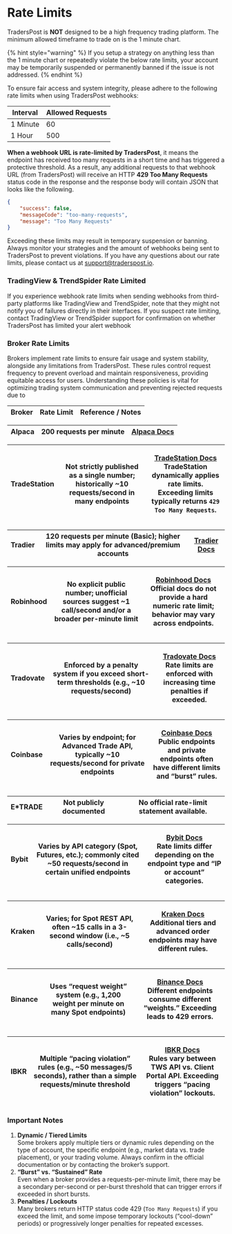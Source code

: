 # Rate Limits

TradersPost is **NOT** designed to be a high frequency trading platform. The minimum allowed timeframe to trade on is the 1 minute chart.

{% hint style="warning" %}
If you setup a strategy on anything less than the 1 minute chart or repeatedly violate the below rate limits, your account may be temporarily suspended or permanently banned if the issue is not addressed.
{% endhint %}

To ensure fair access and system integrity, please adhere to the following rate limits when using TradersPost webhooks:

| Interval | Allowed Requests |
| -------- | ---------------- |
| 1 Minute | 60               |
| 1 Hour   | 500              |

**When a webhook URL is rate-limited by TradersPost**, it means the endpoint has received too many requests in a short time and has triggered a protective threshold. As a result, any additional requests to that webhook URL (from TradersPost) will receive an HTTP **429 Too Many Requests** status code in the response and the response body will contain JSON that looks like the following.

```json
{
    "success": false,
    "messageCode": "too-many-requests",
    "message": "Too Many Requests"
}
```

Exceeding these limits may result in temporary suspension or banning. Always monitor your strategies and the amount of webhooks being sent to TradersPost to prevent violations. If you have any questions about our rate limits, please contact us at [support@traderspost.io](mailto:support@traderspost.io).

### TradingView & TrendSpider Rate Limited

If you experience webhook rate limits when sending webhooks from third-party platforms like TradingView and TrendSpider, note that they might not notify you of failures directly in their interfaces. If you suspect rate limiting, contact TradingView or TrendSpider support for confirmation on whether TradersPost has limited your alert webhook

### Broker Rate Limits

Brokers implement rate limits to ensure fair usage and system stability, alongside any limitations from TradersPost. These rules control request frequency to prevent overload and maintain responsiveness, providing equitable access for users. Understanding these policies is vital for optimizing trading system communication and preventing rejected requests due to

| **Broker** | **Rate Limit** | **Reference / Notes** |
| ---------- | -------------- | --------------------- |

| **Alpaca** | 200 requests per minute | [Alpaca Docs](https://alpaca.markets/deprecated/docs/api-documentation/api-v2/#rate-limit) |
| ---------- | ----------------------- | ------------------------------------------------------------------------------------------ |

| **TradeStation** | Not strictly published as a single number; historically \~10 requests/second in many endpoints | <p><a href="https://api.tradestation.com/docs/fundamentals/rate-limiting/">TradeStation Docs</a><br>TradeStation dynamically applies rate limits. Exceeding limits typically returns <code>429 Too Many Requests</code>.</p> |
| ---------------- | ---------------------------------------------------------------------------------------------- | ---------------------------------------------------------------------------------------------------------------------------------------------------------------------------------------------------------------------------- |

| **Tradier** | 120 requests per minute (Basic); higher limits may apply for advanced/premium accounts | [Tradier Docs](https://documentation.tradier.com/brokerage-api/overview/rate-limiting) |
| ----------- | -------------------------------------------------------------------------------------- | -------------------------------------------------------------------------------------- |

| **Robinhood** | No explicit public number; unofficial sources suggest \~1 call/second and/or a broader per-minute limit | <p><a href="https://docs.robinhood.com/crypto/trading/#section/Pagination">Robinhood Docs</a><br>Official docs do not provide a hard numeric rate limit; behavior may vary across endpoints.</p> |
| ------------- | ------------------------------------------------------------------------------------------------------- | ------------------------------------------------------------------------------------------------------------------------------------------------------------------------------------------------ |

| **Tradovate** | Enforced by a penalty system if you exceed short-term thresholds (e.g., \~10 requests/second) | <p><a href="https://api.tradovate.com/#tag/Access/Request-Rate-Limits-And-Time-Penalty">Tradovate Docs</a><br>Rate limits are enforced with increasing time penalties if exceeded.</p> |
| ------------- | --------------------------------------------------------------------------------------------- | -------------------------------------------------------------------------------------------------------------------------------------------------------------------------------------- |

| **Coinbase** | Varies by endpoint; for Advanced Trade API, typically \~10 requests/second for private endpoints | <p><a href="https://docs.cdp.coinbase.com/advanced-trade/docs/rest-api-rate-limits/">Coinbase Docs</a><br>Public endpoints and private endpoints often have different limits and “burst” rules.</p> |
| ------------ | ------------------------------------------------------------------------------------------------ | --------------------------------------------------------------------------------------------------------------------------------------------------------------------------------------------------- |

| **E\*TRADE** | Not publicly documented | No official rate-limit statement available. |
| ------------ | ----------------------- | ------------------------------------------- |

| **Bybit** | Varies by API category (Spot, Futures, etc.); commonly cited \~50 requests/second in certain unified endpoints | <p><a href="https://bybit-exchange.github.io/docs/v5/rate-limit">Bybit Docs</a><br>Rate limits differ depending on the endpoint type and “IP or account” categories.</p> |
| --------- | -------------------------------------------------------------------------------------------------------------- | ------------------------------------------------------------------------------------------------------------------------------------------------------------------------ |

| **Kraken** | Varies; for Spot REST API, often \~15 calls in a 3-second window (i.e., \~5 calls/second) | <p><a href="https://docs.kraken.com/api/docs/guides/spot-ratelimits/">Kraken Docs</a><br>Additional tiers and advanced order endpoints may have different rules.</p> |
| ---------- | ----------------------------------------------------------------------------------------- | -------------------------------------------------------------------------------------------------------------------------------------------------------------------- |

| **Binance** | Uses “request weight” system (e.g., 1,200 weight per minute on many Spot endpoints) | <p><a href="https://www.binance.com/en/support/faq/frequently-asked-questions-on-api-360004492232">Binance Docs</a><br>Different endpoints consume different “weights.” Exceeding leads to 429 errors.</p> |
| ----------- | ----------------------------------------------------------------------------------- | ---------------------------------------------------------------------------------------------------------------------------------------------------------------------------------------------------------- |

| **IBKR** | Multiple “pacing violation” rules (e.g., \~50 messages/5 seconds), rather than a simple requests/minute threshold | <p><a href="https://www.interactivebrokers.com/campus/ibkr-api-page/webapi-doc/#pacing-limitations-10">IBKR Docs</a><br>Rules vary between TWS API vs. Client Portal API. Exceeding triggers “pacing violation” lockouts.</p> |
| -------- | ----------------------------------------------------------------------------------------------------------------- | ----------------------------------------------------------------------------------------------------------------------------------------------------------------------------------------------------------------------------- |

### Important Notes

1. **Dynamic / Tiered Limits**\
   Some brokers apply multiple tiers or dynamic rules depending on the type of account, the specific endpoint (e.g., market data vs. trade placement), or your trading volume. Always confirm in the official documentation or by contacting the broker’s support.
2. **“Burst” vs. “Sustained” Rate**\
   Even when a broker provides a requests-per-minute limit, there may be a secondary per-second or per-burst threshold that can trigger errors if exceeded in short bursts.
3. **Penalties / Lockouts**\
   Many brokers return HTTP status code 429 (`Too Many Requests`) if you exceed the limit, and some impose temporary lockouts (“cool-down” periods) or progressively longer penalties for repeated excesses.
